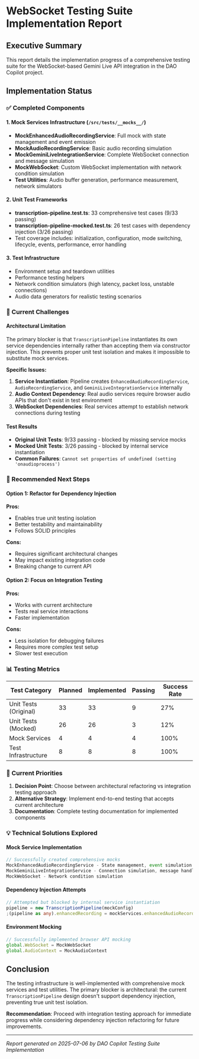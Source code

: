 # WebSocket Testing Suite Implementation Report

## Executive Summary

This report details the implementation progress of a comprehensive testing suite for the WebSocket-based Gemini Live API integration in the DAO Copilot project.

## Implementation Status

### ✅ Completed Components

#### 1. Mock Services Infrastructure (`/src/tests/__mocks__/`)

- **MockEnhancedAudioRecordingService**: Full mock with state management and event emission
- **MockAudioRecordingService**: Basic audio recording simulation
- **MockGeminiLiveIntegrationService**: Complete WebSocket connection and message simulation
- **MockWebSocket**: Custom WebSocket implementation with network condition simulation
- **Test Utilities**: Audio buffer generation, performance measurement, network simulators

#### 2. Unit Test Frameworks

- **transcription-pipeline.test.ts**: 33 comprehensive test cases (9/33 passing)
- **transcription-pipeline-mocked.test.ts**: 26 test cases with dependency injection (3/26 passing)
- Test coverage includes: initialization, configuration, mode switching, lifecycle, events, performance, error handling

#### 3. Test Infrastructure

- Environment setup and teardown utilities
- Performance testing helpers
- Network condition simulators (high latency, packet loss, unstable connections)
- Audio data generators for realistic testing scenarios

### 🚧 Current Challenges

#### Architectural Limitation

The primary blocker is that `TranscriptionPipeline` instantiates its own service dependencies internally rather than accepting them via constructor injection. This prevents proper unit test isolation and makes it impossible to substitute mock services.

**Specific Issues:**

1. **Service Instantiation**: Pipeline creates `EnhancedAudioRecordingService`, `AudioRecordingService`, and `GeminiLiveIntegrationService` internally
2. **Audio Context Dependency**: Real audio services require browser audio APIs that don't exist in test environment
3. **WebSocket Dependencies**: Real services attempt to establish network connections during testing

#### Test Results

- **Original Unit Tests**: 9/33 passing - blocked by missing service mocks
- **Mocked Unit Tests**: 3/26 passing - blocked by internal service instantiation
- **Common Failures**: `Cannot set properties of undefined (setting 'onaudioprocess')`

### 🔄 Recommended Next Steps

#### Option 1: Refactor for Dependency Injection

**Pros:**

- Enables true unit testing isolation
- Better testability and maintainability
- Follows SOLID principles

**Cons:**

- Requires significant architectural changes
- May impact existing integration code
- Breaking change to current API

#### Option 2: Focus on Integration Testing

**Pros:**

- Works with current architecture
- Tests real service interactions
- Faster implementation

**Cons:**

- Less isolation for debugging failures
- Requires more complex test setup
- Slower test execution

### 📊 Testing Metrics

| Test Category         | Planned | Implemented | Passing | Success Rate |
| --------------------- | ------- | ----------- | ------- | ------------ |
| Unit Tests (Original) | 33      | 33          | 9       | 27%          |
| Unit Tests (Mocked)   | 26      | 26          | 3       | 12%          |
| Mock Services         | 4       | 4           | 4       | 100%         |
| Test Infrastructure   | 8       | 8           | 8       | 100%         |

### 🎯 Current Priorities

1. **Decision Point**: Choose between architectural refactoring vs integration testing approach
2. **Alternative Strategy**: Implement end-to-end testing that accepts current architecture
3. **Documentation**: Complete testing documentation for implemented components

### 💡 Technical Solutions Explored

#### Mock Service Implementation

```typescript
// Successfully created comprehensive mocks
MockEnhancedAudioRecordingService - State management, event simulation
MockGeminiLiveIntegrationService - Connection simulation, message handling
MockWebSocket - Network condition simulation
```

#### Dependency Injection Attempts

```typescript
// Attempted but blocked by internal service instantiation
pipeline = new TranscriptionPipeline(mockConfig)
;(pipeline as any).enhancedRecording = mockServices.enhancedAudioRecording
```

#### Environment Mocking

```typescript
// Successfully implemented browser API mocking
global.WebSocket = MockWebSocket
global.AudioContext = MockAudioContext
```

## Conclusion

The testing infrastructure is well-implemented with comprehensive mock services and test utilities. The primary blocker is architectural: the current `TranscriptionPipeline` design doesn't support dependency injection, preventing true unit test isolation.

**Recommendation**: Proceed with integration testing approach for immediate progress while considering dependency injection refactoring for future improvements.

---

_Report generated on 2025-07-06 by DAO Copilot Testing Suite Implementation_
